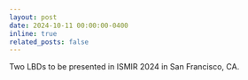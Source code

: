 ```yaml
---
layout: post
date: 2024-10-11 00:00:00-0400
inline: true
related_posts: false
---
```

Two LBDs to be presented in ISMIR 2024 in San Francisco, CA.